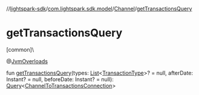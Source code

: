 //[lightspark-sdk](../../../index.md)/[com.lightspark.sdk.model](../index.md)/[Channel](index.md)/[getTransactionsQuery](get-transactions-query.md)

# getTransactionsQuery

[common]\

@[JvmOverloads](https://kotlinlang.org/api/latest/jvm/stdlib/kotlin.jvm/-jvm-overloads/index.html)

fun [getTransactionsQuery](get-transactions-query.md)(types: [List](https://kotlinlang.org/api/latest/jvm/stdlib/kotlin.collections/-list/index.html)&lt;[TransactionType](../-transaction-type/index.md)&gt;? = null, afterDate: Instant? = null, beforeDate: Instant? = null): [Query](../../com.lightspark.sdk.requester/-query/index.md)&lt;[ChannelToTransactionsConnection](../-channel-to-transactions-connection/index.md)&gt;
